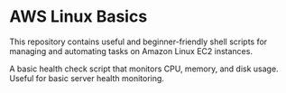 # AWS Linux Basics

This repository contains useful and beginner-friendly shell scripts for managing and automating tasks on Amazon Linux EC2 instances.

A basic health check script that monitors CPU, memory, and disk usage. Useful for basic server health monitoring.

